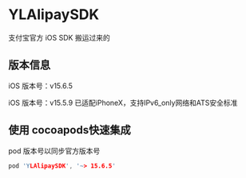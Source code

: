 # YLAlipaySDK
支付宝官方 iOS SDK 搬运过来的
## 版本信息

iOS 版本号：v15.6.5

iOS 版本号：v15.5.9 
已适配iPhoneX，支持IPv6_only网络和ATS安全标准

## 使用 cocoapods快速集成
pod 版本号以同步官方版本号
```c
pod 'YLAlipaySDK', '~> 15.6.5'
```
